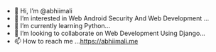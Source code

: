 - 👋 Hi, I’m @abhiimali
- 👀 I’m interested in Web Android Security And Web Development ...
- 🌱 I’m currently learning Python...
- 💞️ I’m looking to collaborate on Web Development Using Django...
- 📫 How to reach me ...https://abhiimali.me 

<!---
abhiimali/abhiimali is a ✨ special ✨ repository because its `README.md` (this file) appears on your GitHub profile.
You can click the Preview link to take a look at your changes.
--->
